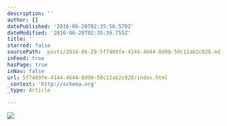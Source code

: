 ```yaml
---
description: ''
author: []
datePublished: '2016-06-28T02:35:56.570Z'
dateModified: '2016-06-28T02:35:39.755Z'
title: ''
starred: false
sourcePath: _posts/2016-06-28-5f7489fe-4144-4644-8d90-50c12ab2c028.md
inFeed: true
hasPage: true
inNav: false
url: 5f7489fe-4144-4644-8d90-50c12ab2c028/index.html
_context: 'http://schema.org'
_type: Article

---
```

![](https://the-grid-user-content.s3-us-west-2.amazonaws.com/fecb4e32-393f-43d8-bc30-8afaa48c956b.jpg)